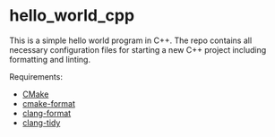 # hello_world_cpp

This is a simple hello world program in C++. The repo contains all necessary configuration files for starting a new C++ project including formatting and linting.

Requirements:

- [CMake](https://cmake.org/download)
- [cmake-format](http://pypi.org/project/cmake-format)
- [clang-format](https://clang.llvm.org/docs/ClangFormat.html)
- [clang-tidy](https://clang.llvm.org/extra/clang)
